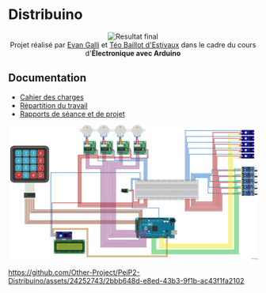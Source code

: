 # Distribuino

<p align=center>
  <img alt="Resultat final" src="https://github.com/Other-Project/PeiP2-Distribuino/assets/24252743/f2dc3794-6628-4a4f-a1c0-a3640e7f1a30" height="400" /><br />
  <span>Projet réalisé par <a href="https://github.com/06Games">Evan Galli</a> et <a href="https://github.com/TeoBaillot">Téo Baillot d'Estivaux</a> dans le cadre du cours d'<b>Électronique avec Arduino</b></span>
</p>

## Documentation

* [Cahier des charges](docs/cahier_des_charges.md)
* [Répartition du travail](docs/repartition_du_travail.md)
* [Rapports de séance et de projet](docs/rapports_de_seance/README.md)

![Schéma électrique](docs/schema_electrique.png)

https://github.com/Other-Project/PeiP2-Distribuino/assets/24252743/2bbb648d-e8ed-43b3-9f1b-ac43f1fa2102


